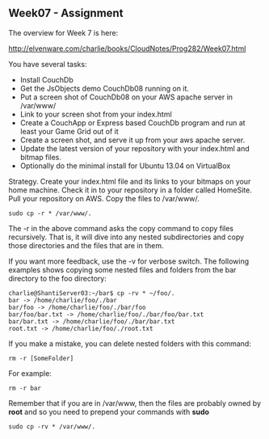 Week07 - Assignment
-------------------

The overview for Week 7 is here:

<http://elvenware.com/charlie/books/CloudNotes/Prog282/Week07.html>

You have several tasks:
 
- Install CouchDb
- Get the JsObjects demo CouchDb08 running on it.
- Put a screen shot of CouchDb08 on your AWS apache server in /var/www/
- Link to your screen shot from your index.html
- Create a CouchApp or Express based CouchDb program and run at least your Game Grid out of it
- Create a screen shot, and serve it up from your aws apache server.
- Update the latest version of your repository with your index.html and bitmap files.
- Optionally do the minimal install for Ubuntu 13.04 on VirtualBox

Strategy. Create your index.html file and its links to your bitmaps
on your home machine. Check it in to your repository in a folder called
HomeSite. Pull your repository on AWS. Copy the files to /var/www/.

	sudo cp -r * /var/www/.
	
The -r in the above command asks the copy command to copy files recursively.
That is, it will dive into any nested subdirectories and copy those directories
and the files that are in them. 

If you want more feedback, use the -v for verbose switch. The following 
examples shows copying some nested files and folders from the bar directory 
to the foo directory:

~~~~
charlie@ShantiServer03:~/bar$ cp -rv * ~/foo/.
bar -> /home/charlie/foo/./bar
bar/foo -> /home/charlie/foo/./bar/foo
bar/foo/bar.txt -> /home/charlie/foo/./bar/foo/bar.txt
bar/bar.txt -> /home/charlie/foo/./bar/bar.txt
root.txt -> /home/charlie/foo/./root.txt
~~~~

If you make a mistake, you can delete nested folders with this command:

	rm -r [SomeFolder]
	
For example:

	rm -r bar

Remember that if you are in /var/www, then the files are probably owned by **root**
and so you need to prepend your commands with **sudo**

	sudo cp -rv * /var/www/.
